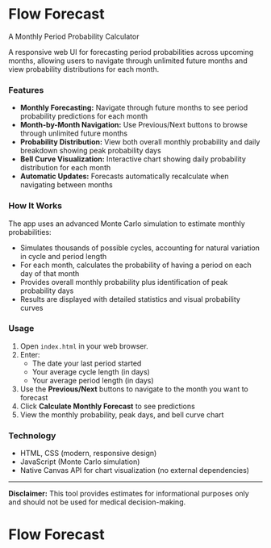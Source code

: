 # Flow Forecast

A Monthly Period Probability Calculator

A responsive web UI for forecasting period probabilities across upcoming months, allowing users to navigate through unlimited future months and view probability distributions for each month.

### Features
- **Monthly Forecasting:** Navigate through future months to see period probability predictions for each month
- **Month-by-Month Navigation:** Use Previous/Next buttons to browse through unlimited future months
- **Probability Distribution:** View both overall monthly probability and daily breakdown showing peak probability days
- **Bell Curve Visualization:** Interactive chart showing daily probability distribution for each month
- **Automatic Updates:** Forecasts automatically recalculate when navigating between months

### How It Works
The app uses an advanced Monte Carlo simulation to estimate monthly probabilities:
- Simulates thousands of possible cycles, accounting for natural variation in cycle and period length
- For each month, calculates the probability of having a period on each day of that month
- Provides overall monthly probability plus identification of peak probability days
- Results are displayed with detailed statistics and visual probability curves

### Usage
1. Open `index.html` in your web browser.
2. Enter:
	- The date your last period started
	- Your average cycle length (in days)
	- Your average period length (in days)
3. Use the **Previous/Next** buttons to navigate to the month you want to forecast
4. Click **Calculate Monthly Forecast** to see predictions
5. View the monthly probability, peak days, and bell curve chart

### Technology
- HTML, CSS (modern, responsive design)
- JavaScript (Monte Carlo simulation)
- Native Canvas API for chart visualization (no external dependencies)

---
**Disclaimer:** This tool provides estimates for informational purposes only and should not be used for medical decision-making.
# Flow Forecast